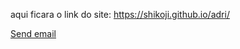 aqui ficara o link do site:
https://shikoji.github.io/adri/ 


<p><a href="mailto:someone@example.com">Send email</a></p>